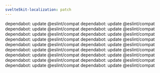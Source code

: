 ```yaml
---
svelte5kit-localization: patch
---
```


dependabot: update @eslint/compat
dependabot: update @eslint/compat
dependabot: update @eslint/compat
dependabot: update @eslint/compat
dependabot: update @eslint/compat
dependabot: update @eslint/compat
dependabot: update @eslint/compat
dependabot: update @eslint/compat
dependabot: update @eslint/compat
dependabot: update @eslint/compat
dependabot: update @eslint/compat
dependabot: update @eslint/compat
dependabot: update @eslint/compat
dependabot: update @eslint/compat
dependabot: update @eslint/compat
dependabot: update @eslint/compat
dependabot: update @eslint/compat
dependabot: update @eslint/compat
